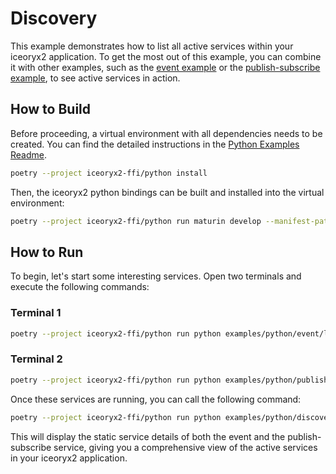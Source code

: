# Discovery

This example demonstrates how to list all active services within your iceoryx2
application. To get the most out of this example, you can combine it with other
examples, such as the [event example](../event/) or the
[publish-subscribe example](../publish_subscribe/), to see active services in
action.

## How to Build

Before proceeding, a virtual environment with all dependencies needs to be
created. You can find the detailed instructions in the
[Python Examples Readme](../README.md).

```sh
poetry --project iceoryx2-ffi/python install
```

Then, the iceoryx2 python bindings can be built and installed into the virtual
environment:

```sh
poetry --project iceoryx2-ffi/python run maturin develop --manifest-path iceoryx2-ffi/python/Cargo.toml --target-dir target/ffi/python
```

## How to Run

To begin, let's start some interesting services. Open two terminals and execute
the following commands:

### Terminal 1

```sh
poetry --project iceoryx2-ffi/python run python examples/python/event/listener.py
```

### Terminal 2

```sh
poetry --project iceoryx2-ffi/python run python examples/python/publish_subscribe/publisher.py
```

Once these services are running, you can call the following command:

```sh
poetry --project iceoryx2-ffi/python run python examples/python/discovery/discovery.py
```

This will display the static service details of both the event and the
publish-subscribe service, giving you a comprehensive view of the active
services in your iceoryx2 application.
